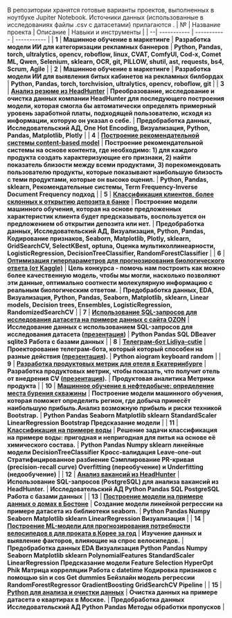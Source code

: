 В репозитории хранятся готовые варианты проектов, выполненных в ноутбуке Jupiter Notebook.
Источники данных (использованные в исследованиях файлы .csv с датасетами) прилагаются
.
| № | Название проекта      | Описание        | Навыки и инструменты        |
| --| ----------- | ----------- | ----------- |
| **1** | **Машинное обучение в маркетинге** | **Разработка модели ИИ для категоризации рекламных баннеров** | **Python, Pandas, torch, ultralytics, opencv, roboflow, linux, CVAT, ComfyUI, Cod-x, Comet ML, Qwen, Selenium, sklearn, OCR, git, PILLOW, shutil, ast, requests, bs4, Scrum, Agile** |
| **2** | **Машинное обучение в маркетинге** | **Разработка модели ИИ для выявления битых кабинетов на рекламных билбордах** | **Python, Pandas, torch, torchvision, ultralytics, opencv, roboflow, git** |
| **3** | [**Анализ резюме из HeadHunter**](https://github.com/Lidiya-cutie/project_HH) | **Преобразование, исследование и очистка данных компании HeadHunter для последующего построения модели, которая смогла бы автоматически определять примерный уровень заработной платы, подходящей пользователю, исходя из информации, которую он указал о себе.** | **Предобработка данных, Исследовательский АД, One Hot Encoding, Визуализация, Python, Pandas, Matplotlib, Plotly** |
| **4** | [**Построение рекомендательной системы content-based model**](https://github.com/Lidiya-cutie/Mini_project_model_Netflix) | **Построение рекомендательной системы на основе контента, где необходимо: 1) для каждого продукта создать характеризующие его признаки, 2) найти показатель близости между всеми продуктами, 3) порекомендовать пользователю продукты, которые показывают наибольшую близость с теми продуктами, которые он высоко оценил.** | **Python, Pandas, sklearn, Рекомендательные системы, Term Frequency-Inverse Document Frequency подход** |
| **5** | [**Классификация клиентов, более склонных к открытию депозита в банке**](https://github.com/Lidiya-cutie/project_4) | **Построение модели машинного обучения, которая на основе предложенных характеристик клиента будет предсказывать, воспользуется он предложением об открытии депозита или нет.** | **Предобработка данных, Исследовательский АД, Визуализация, Python, Pandas, Кодирование признаков, Seaborn, Matplotlib, Plotly, sklearn, GridSearchCV, SelectKBest, optuna, Оценка мультиколлинеарности, LogisticRegression, DecisionTreeClassifier, RandomForestClassifier** |
| **6** | [**Оптимизация гиперпараметров для прогнозирования биологического ответа (от Kaggle)**](https://github.com/Lidiya-cutie/ML-model/blob/master/Korotkova-predicting-a-biologicalresponse-using-optimization.ipynb) | **Цель конкурса - помочь нам построить как можно более качественную модель, чтобы мы могли, насколько позволяют эти данные, оптимально соотнести молекулярную информацию с реальным биологическим ответом.** | **Предобработка данных, EDA, Визуализация, Python, Pandas, Seaborn, Matplotlib, sklearn, Linear models, Decision trees, Ensembles, LogisticRegression, RandomizedSearchCV** |
| **7** | [**Использование SQL-запросов для исследования датасета на примере данных с сайта OZON**](https://github.com/Lidiya-cutie/SQL-theory-practice/blob/master/Korotkova_db_connect.ipynb) | **Исследование данных с использованием SQL-запросов для исследования датасета ([презентация](https://docs.google.com/presentation/d/1RVL0eCnrqeJXFDIlkrTgQyWgJiX5jHtM-LH8wSbvKs0/edit#slide=id.p))** | **Python Pandas SQL DBeaver sqlite3 Работа с базами данных** |
| **8** | [**Телеграм-бот Lidiya-cutie**](https://github.com/Lidiya-cutie/bots) | **Проекторование телеграм-бота, который который способен на разные действия ([презентация](https://docs.google.com/presentation/d/1UHj52asd8m9bF5LkKMDC3WDCLCXQnTbCjIWqSbcITd4/edit#slide=id.g242e4b549b4_0_1)).** | **Python aiogram keyboard random** |
| **9** | [**Разработка продуктовых метрик для отеля в Екатеринбурге**](https://github.com/Lidiya-cutie/Project-on-Product-Analytics/blob/master/README.md) | **Разработка продуктовых метрик, чтобы показать, что получит отель от внедрения CV ([презентация](https://docs.google.com/presentation/d/1ZQx3f_KgWAjD7DIhfLFL1PNJWk571yPuQXX5sHZzx0A/edit#slide=id.p)).** | **Продуктовая аналитика Метрики продукта** |
| **10** | [**Машинное обучение в нефтедобыче: определение места бурения скважины**](https://github.com/Lidiya-cutie/Diplom_SF) | **Построение модели машинного обучения, которая поможет определить регион, где добыча принесёт наибольшую прибыль.Анализ возможную прибыль и риски техникой Bootstrap.** | **Python Pandas Seaborn Matplotlib sklearn StandardScaler LinearRegression Bootstrap Предсказание модели** |
| **11** | [**Kлассификация на примере воды**](https://github.com/Lidiya-cutie/ML-model/blob/master/Testing_for_water.ipynb) | **Решение задачи классификация на примере воды: пригодная и непригодная для питья на основе её химического состава.** | **Python Pandas Numpy sklearn линейные модели DecisionTreeClassifier Kросс-валидация Leave-one-out Cтратифицированное разбиение Сэмплирование PR-кривая (precision-recall curve) Overfitting (переобучение) и Underfitting (недообучение)** |
| **12** | [**Aнализ вакансий из HeadHunter**](https://github.com/Lidiya-cutie/DS_SkillFactory/blob/main/Project_2_Короткова_ЛС.ipynb) | **Использование SQL-запросов (PostgreSQL) для aнализa вакансий из HeadHunter.** | **Исследовательский АД Python Pandas SQL PostgreSQL Работа с базами данных** |
| **13** | [**Построение модели на примере данных о домах в Бостоне**](https://github.com/Lidiya-cutie/ML-model/blob/master/ML_Boston.ipynb) | **Создание модели линейной регрессии на примере датасета из библиотеки seaborn.** | **Python Pandas Numpy Seaborn Matplotlib sklearn LinearRegression Визуализация** |
| **14** | [**Построение ML-модели для прогнозирования потребности велосипедов в для проката в Корее за год**](https://github.com/Lidiya-cutie/Bicycle-rental-in-Korea) | **Изучение данных и выявление факторов, влияющие на спрос велосипедов.** | **Предобработка данных EDA Визуализация Python Pandas Numpy Seaborn Matplotlib sklearn PolynomialFeatures StandardScaler LinearRegression Предсказание модели Feature Selection HyperOpt Рhik Матрица корреляции Работа с datetime Кодировка признаков с помощью sin и cos Get dummies Бейзлайн модель регрессии RandomForestRegressor GradientBoosting GridSearchCV Pipeline** |
| **15** | [**Python для анализа и очистки данных**](https://github.com/Lidiya-cutie/DATACLEANINGPROJECT) | **Очистка данных на примере датасета о квартирах в Москве.** | **Предобработка данных Исследовательский АД Python Pandas Методы обработки пропусков** |
